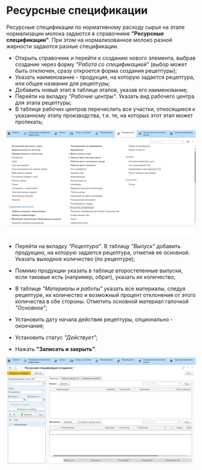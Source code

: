 # Ресурсные спецификации

Ресурсные спецификации по нормативному расходу сырья на этапе нормализации молока задаются в справочнике **"Ресурсные спецификации"**. При этом на нормализованное молоко разной жирности задаются разные спецификации.

-   Открыть справочник и перейти к созданию нового элемента, выбрав
    создание через форму *"Работа со спецификацией"* (выбор может быть отключен, сразу откроется форма создания рецептуры);  
-   Указать наименование - продукция, на которую задается рецептура, или
    общее название для рецептуры;
-   Добавить новый этап в таблице этапов, указав его наименование;
-   Перейти на вкладку *"Рабочие центры"*. Указать вид рабочего центра для этапа рецептуры;  
-   В таблице рабочих центров перечислить все участки, относящиеся к указанному этапу
    производства, т.е. те, на которых этот этап может протекать;

![](ResourceSpecifications.assets/1.gif)

-   Перейти на вкладку *"Рецептура"*. В таблицу *"Выпуск"* добавить продукцию, на
    которую задается рецептура, отметив ее основной. Указать выходное количество (по рецептуре);
-   Помимо продукции указать в таблице второстепенные выпуски, если
    таковые есть (например, обрат), указать их количество;
-   В таблице *"Материалы и работы"* указать все материалы, следуя
    рецептуре, их количество и возможный процент отклонения от этого
    количества в обе стороны. Отметить основной материал галочкой *"Основное"*;
-   Установить дату начала действия рецептуры, опционально - окончания;
-   Установить статус *"Действует"*;

- Нажать **"Записать и закрыть"**.

![](ResourceSpecifications.assets/2.gif)